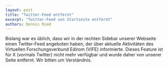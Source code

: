 ```yaml
---
layout: post
title: "Twitter-Feed entfernt"
excerpt: "Twitter-Feed von Startseite entfernt"
authors: Dennis Ried
---
```


Bislang war es üblich, dass wir in der rechten Sidebar unserer Webseite einen Twitter-Feed angeboten haben, der über aktuelle Aktivitäten des Virtuellen Forschungsverbund Edirom (ViFE) informierte. Dieses Feature ist für X (vormals Twitter) nicht mehr verfügbar und wurde daher von unserer Seite entfernt. Wir bitten um Verständnis.